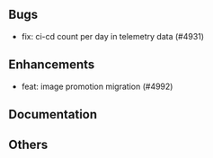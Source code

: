 ## Bugs
- fix: ci-cd count per day in telemetry data (#4931)
## Enhancements
- feat: image promotion migration (#4992)
## Documentation
## Others
